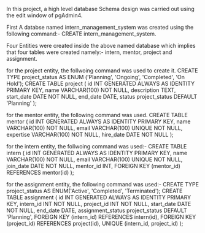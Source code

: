 In this project, a high level database Schema design was carried out using the edit window of pgAdmin4. 

First A databse named intern_management_system was created using the following command:-
CREATE intern_management_system. 

Four Entities were created inside the above named database which implies that four tables were created namely:-  intern, mentor, project and assignment.

for the project entity, the follwoing command was used to create it.
CREATE TYPE project_status AS ENUM ('Planning', 'Ongoing', 'Completed', 'On Hold');
CREATE TABLE project (
    id INT GENERATED ALWAYS AS IDENTITY PRIMARY KEY,
    name VARCHAR(100) NOT NULL,
    description TEXT,
    start_date DATE NOT NULL,
    end_date DATE,
   status project_status DEFAULT 'Planning'
);

for the mentor entity, the following command was used.
CREATE TABLE mentor (
    id INT GENERATED ALWAYS AS IDENTITY PRIMARY KEY,
    name VARCHAR(100) NOT NULL,
    email VARCHAR(100) UNIQUE NOT NULL,
    expertise VARCHAR(100) NOT NULL,
    hire_date DATE NOT NULL
);

for the intern entity, the follwoing command was used:-
CREATE TABLE intern (
    id INT GENERATED ALWAYS AS IDENTITY PRIMARY KEY,
    name VARCHAR(100) NOT NULL,
    email VARCHAR(100) UNIQUE NOT NULL,
    join_date DATE NOT NULL,
    mentor_id INT,
    FOREIGN KEY (mentor_id) REFERENCES mentor(id)
);

for the assignment entity, the following command was used:-
CREATE TYPE project_status AS ENUM('Active', 'Completed', 'Terminated');
CREATE TABLE assignment (
    id INT GENERATED ALWAYS AS IDENTITY PRIMARY KEY,
    intern_id INT NOT NULL,
    project_id INT NOT NULL,
    start_date DATE NOT NULL,
    end_date DATE,
	assignment_status project_status DEFAULT 'Planning',
    FOREIGN KEY (intern_id) REFERENCES intern(id),
    FOREIGN KEY (project_id) REFERENCES project(id),
    UNIQUE (intern_id, project_id) 
);
